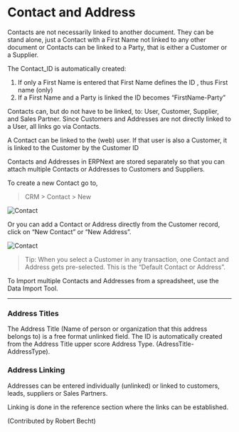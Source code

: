 # Contact and Address

Contacts are not necessarily linked to another document. They can be stand alone, just a Contact with a First Name not linked to any other document or 
Contacts can be linked to a Party, that is either a Customer or a Supplier.

The Contact_ID is automatically created:

1. If only a First Name is entered that First Name defines the ID , thus First name (only)
2. If a First Name and a Party is linked the ID becomes “FirstName-Party”
 
Contacts can, but do not have to be linked, to:  User, Customer, Supplier, and Sales Partner. Since Customers and Addresses are not directly linked to a User, all links go via Contacts.

A Contact can be linked to the (web) user. If that user is also a Customer, it is linked to the Customer by the Customer ID

Contacts and Addresses in ERPNext are stored separately so that you can
attach multiple Contacts or Addresses to Customers and Suppliers.

To create a new Contact go to,

> CRM > Contact > New

<img class="screenshot" alt="Contact" src="{{url_prefix}}/assets/img/crm/contact.png">

Or you can add a Contact or Address directly from the Customer record, click on “New
Contact” or “New Address”.

<img class="screenshot" alt="Contact" src="{{url_prefix}}/assets/img/crm/contact-from-cust.png">

> Tip: When you select a Customer in any transaction, one Contact and Address
gets pre-selected. This is the “Default Contact or Address”.

To Import multiple Contacts and Addresses from a spreadsheet, use the Data
Import Tool.

---

### Address Titles

The Address Title (Name of person or organization that this address belongs to) is a free format unlinked field. The ID is automatically created from the Address Title upper score Address Type. (AdressTitle-AddressType).

### Address Linking

Addresses can be entered individually (unlinked)  or linked to customers, leads, suppliers or Sales Partners. 

Linking is done in the reference section where the links can be established.

(Contributed by Robert Becht)
